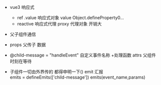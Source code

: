 - vue3 响应式
  - ref .value 响应式对象 value  Object.defineProperty0... 
  - reactive 响应式代理 proxy 代理对象 开销大

- 父子组件通信
 - props  父传子 数据
 - @child-message = "handleEvent" 自定义事件名称 
   +处理函数   attrs
   父组件时刻在等待
 - 子组件一切由外界传的 都得申明一下()
 emit 汇报  
   emits =  defineEmits(['child-message']) 
   emits(event_name,params)


   